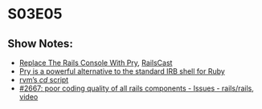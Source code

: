 # S03E05
## Show Notes:

* [Replace The Rails Console With Pry](http://www.dotnetguy.co.uk/post/2011/08/23/replace-the-rails-console-with-pry), [RailsCast](http://railscasts.com/episodes/280-pry-with-rails)
* [Pry is a powerful alternative to the standard IRB shell for Ruby](http://pry.github.com/)
* [rvm’s *cd* script](http://batkin.tumblr.com/post/8847990062/on-rvms-cd-script)
* [#2667: poor coding quality of all rails components - Issues - rails/rails](https://github.com/rails/rails/issues/2667), [video](http://www.youtube.com/watch?v=nVTkoHvGFQU)